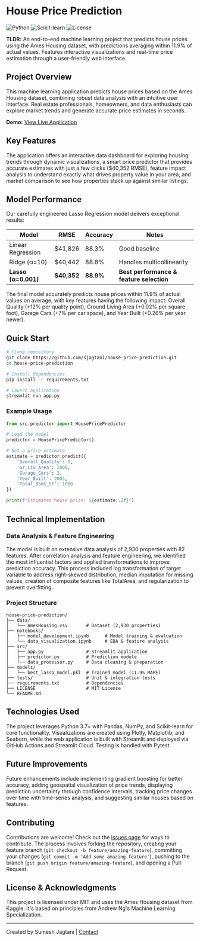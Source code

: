 # House Price Prediction

![Python](https://img.shields.io/badge/Python-3.7%2B-blue)
![Scikit-learn](https://img.shields.io/badge/Scikit--learn-Latest-orange)
![License](https://img.shields.io/badge/License-MIT-green)

**TLDR:** An end-to-end machine learning project that predicts house prices using the Ames Housing dataset, with predictions averaging within 11.9% of actual values. Features interactive visualizations and real-time price estimation through a user-friendly web interface.

## Project Overview

This machine learning application predicts house prices based on the Ames Housing dataset, combining robust data analysis with an intuitive user interface. Real estate professionals, homeowners, and data enthusiasts can explore market trends and generate accurate price estimates in seconds.

**Demo:** [View Live Application](https://sjagtani-house-price-prediction.streamlit.app/)

## Key Features

The application offers an interactive data dashboard for exploring housing trends through dynamic visualizations, a smart price predictor that provides accurate estimates with just a few clicks ($40,352 RMSE), feature impact analysis to understand exactly what drives property value in your area, and market comparison to see how properties stack up against similar listings.

## Model Performance

Our carefully engineered Lasso Regression model delivers exceptional results:

| Model | RMSE | Accuracy | Notes |
|-------|------|----------|-------|
| Linear Regression | $41,826 | 88.3% | Good baseline |
| Ridge (α=10) | $40,442 | 88.8% | Handles multicollinearity |
| **Lasso (α=0.001)** | **$40,352** | **88.9%** | **Best performance & feature selection** |

The final model accurately predicts house prices within 11.9% of actual values on average, with key features having the following impact: Overall Quality (+12% per quality point), Ground Living Area (+0.02% per square foot), Garage Cars (+7% per car space), and Year Built (+0.26% per year newer).

## Quick Start

```bash
# Clone repository
git clone https://github.com/sjagtani/house-price-prediction.git
cd house-price-prediction

# Install dependencies
pip install -r requirements.txt

# Launch application
streamlit run app.py
```

### Example Usage

```python
from src.predictor import HousePricePredictor

# Load the model
predictor = HousePricePredictor()

# Get a price estimate
estimate = predictor.predict({
    'Overall_Quality': 8,
    'Gr_Liv_Area': 2000,
    'Garage_Cars': 2,
    'Year_Built': 2005,
    'Total_Bsmt_SF': 1000
})

print(f"Estimated house price: ${estimate:.2f}")
```

## Technical Implementation

### Data Analysis & Feature Engineering

The model is built on extensive data analysis of 2,930 properties with 82 features. After correlation analysis and feature engineering, we identified the most influential factors and applied transformations to improve prediction accuracy. This process included log transformation of target variable to address right-skewed distribution, median imputation for missing values, creation of composite features like TotalArea, and regularization to prevent overfitting.

### Project Structure

```
house-price-prediction/
├── data/
│   └── AmesHousing.csv       # Dataset (2,930 properties)
├── notebooks/
│   ├── model_development.ipynb      # Model training & evaluation
│   └── data_visualization.ipynb     # EDA & feature analysis
├── src/
│   ├── app.py                # Streamlit application
│   ├── predictor.py          # Prediction module
│   └── data_processor.py     # Data cleaning & preparation
├── models/
│   └── best_lasso_model.pkl  # Trained model (11.9% MAPE)
├── tests/                    # Unit & integration tests
├── requirements.txt          # Dependencies
├── LICENSE                   # MIT License
└── README.md
```

## Technologies Used

The project leverages Python 3.7+ with Pandas, NumPy, and Scikit-learn for core functionality. Visualizations are created using Plotly, Matplotlib, and Seaborn, while the web application is built with Streamlit and deployed via GitHub Actions and Streamlit Cloud. Testing is handled with Pytest.

## Future Improvements

Future enhancements include implementing gradient boosting for better accuracy, adding geospatial visualization of price trends, displaying prediction uncertainty through confidence intervals, tracking price changes over time with time-series analysis, and suggesting similar houses based on features.

## Contributing

Contributions are welcome! Check out the [issues page](https://github.com/sjagtani/house-price-prediction/issues) for ways to contribute. The process involves forking the repository, creating your feature branch (`git checkout -b feature/amazing-feature`), committing your changes (`git commit -m 'Add some amazing feature'`), pushing to the branch (`git push origin feature/amazing-feature`), and opening a Pull Request.

## License & Acknowledgments

This project is licensed under MIT and uses the Ames Housing dataset from Kaggle. It's based on principles from Andrew Ng's Machine Learning Specialization.

---

Created by Sumesh Jagtani | [Contact](mailto:sumeshjagtani@gmail.com)
